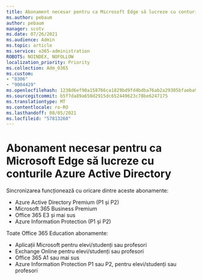 ```yaml
---
title: Abonament necesar pentru ca Microsoft Edge să lucreze cu conturile Azure Active Directory
ms.author: pebaum
author: pebaum
manager: scotv
ms.date: 07/26/2021
ms.audience: Admin
ms.topic: article
ms.service: o365-administration
ROBOTS: NOINDEX, NOFOLLOW
localization_priority: Priority
ms.collection: Adm_O365
ms.custom:
- "8306"
- "9004429"
ms.openlocfilehash: 1238d6ef90a158766ca1829bd9fd4bdba76ab2a29305bfaeba90d2ddfaf76ccb
ms.sourcegitcommit: b5f7da89a650d2915dc652449623c78be6247175
ms.translationtype: MT
ms.contentlocale: ro-RO
ms.lasthandoff: 08/05/2021
ms.locfileid: "57813260"
---
```

# <a name="subscription-needed-for-microsoft-edge-sync-to-work-with-azure-active-directory-accounts"></a>Abonament necesar pentru ca Microsoft Edge să lucreze cu conturile Azure Active Directory

Sincronizarea funcționează cu oricare dintre aceste abonamente:

- Azure Active Directory Premium (P1 și P2)
- Microsoft 365 Business Premium
- Office 365 E3 și mai sus
- Azure Information Protection (P1 și P2)

Toate Office 365 Education abonamente:

- Aplicații Microsoft pentru elevi/studenți sau profesori
- Exchange Online pentru elevi/studenți sau profesori
- Office 365 A1 sau mai sus
- Azure Information Protection P1 sau P2, pentru elevi/studenți sau profesori


